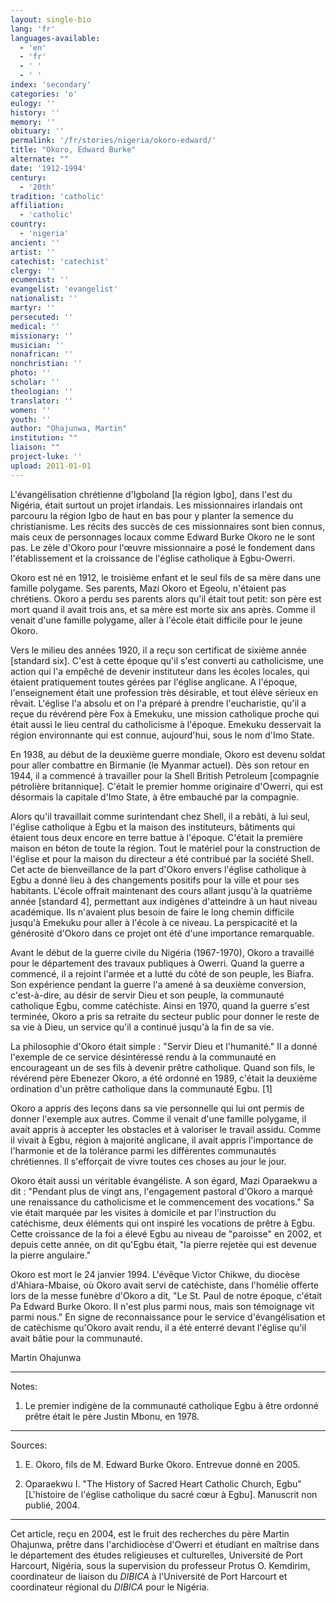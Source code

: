 ```yaml
---
layout: single-bio
lang: 'fr'
languages-available:
  - 'en'
  - 'fr'
  - ' '
  - ' '
index: 'secondary'
categories: 'o'
eulogy: ''
history: ''
memory: ''
obituary: ''
permalink: '/fr/stories/nigeria/okoro-edward/'
title: "Okoro, Edward Burke"
alternate: ""
date: '1912-1994'
century:
  - '20th'
tradition: 'catholic'
affiliation:
  - 'catholic'
country:
  - 'nigeria'
ancient: ''
artist: ''
catechist: 'catechist'
clergy: ''
ecumenist: ''
evangelist: 'evangelist'
nationalist: ''
martyr: ''
persecuted: ''
medical: ''
missionary: ''
musician: ''
nonafrican: ''
nonchristian: ''
photo: ''
scholar: ''
theologian: ''
translator: ''
women: ''
youth: ''
author: "Ohajunwa, Martin"
institution: ""
liaison: ""
project-luke: ''
upload: 2011-01-01
---
```




L'évangélisation chrétienne d'Igboland [la région Igbo], dans l'est du Nigéria, était surtout un projet irlandais. Les missionnaires irlandais ont parcouru la région Igbo de haut en bas pour y planter la semence du christianisme. Les récits des succès de ces missionnaires sont bien connus, mais ceux de personnages locaux comme Edward Burke Okoro ne le sont pas. Le zèle d'Okoro pour l'œuvre missionnaire a posé le fondement dans l'établissement et la croissance de l'église catholique à Egbu-Owerri.

Okoro est né en 1912, le troisième enfant et le seul fils de sa mère dans une famille polygame. Ses parents, Mazi Okoro et Egeolu, n'étaient pas chrétiens. Okoro a perdu ses parents alors qu'il était tout petit: son père est mort quand il avait trois ans, et sa mère est morte six ans après. Comme il venait d'une famille polygame, aller à l'école était difficile pour le jeune Okoro.

Vers le milieu des années 1920, il a reçu son certificat de sixième année [standard six]. C'est à cette époque qu'il s'est converti au catholicisme, une action qui l'a empêché de devenir instituteur dans les écoles locales, qui étaient pratiquement toutes gérées par l'église anglicane. A l'époque, l'enseignement était une profession très désirable, et tout élève sérieux en rêvait. L'église l'a absolu et on l'a préparé à prendre l'eucharistie, qu'il a reçue du révérend père Fox à Emekuku, une mission catholique proche qui était aussi le lieu central du catholicisme à l'époque. Emekuku desservait la région environnante qui est connue, aujourd'hui, sous le nom d'Imo State.

En 1938, au début de la deuxième guerre mondiale, Okoro est devenu soldat pour aller combattre en Birmanie (le Myanmar actuel). Dès son retour en 1944, il a commencé à travailler pour la Shell British Petroleum [compagnie pétrolière britannique]. C'était le premier homme originaire d'Owerri, qui est désormais la capitale d'Imo State, à être embauché par la compagnie.

Alors qu'il travaillait comme surintendant chez Shell, il a rebâti, à lui seul, l'église catholique à Egbu et la maison des instituteurs, bâtiments qui étaient tous deux encore en terre battue à l'époque. C'était la première maison en béton de toute la région. Tout le matériel pour la construction de l'église et pour la maison du directeur a été contribué par la société Shell. Cet acte de bienveillance de la part d'Okoro envers l'église catholique à Egbu a donné lieu à des changements positifs pour la ville et pour ses habitants. L'école offrait maintenant des cours allant jusqu'à la quatrième année [standard 4], permettant aux indigènes d'atteindre à un haut niveau académique. Ils n'avaient plus besoin de faire le long chemin difficile jusqu'à Emekuku pour aller à l'école à ce niveau. La perspicacité et la générosité d'Okoro dans ce projet ont été d'une importance remarquable.

Avant le début de la guerre civile du Nigéria (1967-1970), Okoro a travaillé pour le département des travaux publiques à Owerri. Quand la guerre a commencé, il a rejoint l'armée et a lutté du côté de son peuple, les Biafra. Son expérience pendant la guerre l'a amené à sa deuxième conversion, c'est-à-dire, au désir de servir Dieu et son peuple, la communauté catholique Egbu, comme catéchiste. Ainsi en 1970, quand la guerre s'est terminée, Okoro a pris sa retraite du secteur public pour donner le reste de sa vie à Dieu, un service qu'il a continué jusqu'à la fin de sa vie.

La philosophie d'Okoro était simple : "Servir Dieu et l'humanité." Il a donné l'exemple de ce service désintéressé rendu à la communauté en encourageant un de ses fils à devenir prêtre catholique. Quand son fils, le révérend père Ebenezer Okoro, a été ordonné en 1989, c'était la deuxième ordination d'un prêtre catholique dans la communauté Egbu. [1]

Okoro a appris des leçons dans sa vie personnelle qui lui ont permis de donner l'exemple aux autres. Comme il venait d'une famille polygame, il avait appris à accepter les obstacles et à valoriser le travail assidu. Comme il vivait à Egbu, région à majorité anglicane, il avait appris l'importance de l'harmonie et de la tolérance parmi les différentes communautés chrétiennes. Il s'efforçait de vivre toutes ces choses au jour le jour.

Okoro était aussi un véritable évangéliste. A son égard, Mazi Oparaekwu a dit : "Pendant plus de vingt ans, l'engagement pastoral d'Okoro a marqué une renaissance du catholicisme et le commencement des vocations." Sa vie était marquée par les visites à domicile et par l'instruction du catéchisme, deux éléments qui ont inspiré les vocations de prêtre à Egbu. Cette croissance de la foi a élevé Egbu au niveau de "paroisse" en 2002, et depuis cette année, on dit qu'Egbu était, "la pierre rejetée qui est devenue la pierre angulaire."

Okoro est mort le 24 janvier 1994. L'évêque Victor Chikwe, du diocèse d'Ahiara-Mbaise, où Okoro avait servi de catéchiste, dans l'homélie offerte lors de la messe funèbre d'Okoro a dit, "Le St. Paul de notre époque, c'était Pa Edward Burke Okoro. Il n'est plus parmi nous, mais son témoignage vit parmi nous." En signe de reconnaissance pour le service d'évangélisation et de catéchisme qu'Okoro avait rendu, il a été enterré devant l'église qu'il avait bâtie pour la communauté.

Martin Ohajunwa

---

Notes:

1. Le premier indigène de la communauté catholique Egbu à être ordonné prêtre était le père Justin Mbonu, en 1978.

---

Sources:

1. E. Okoro, fils de M. Edward Burke Okoro. Entrevue donné en 2005.

2. Oparaekwu I. "The History of Sacred Heart Catholic Church, Egbu" [L'histoire de l'église catholique du sacré cœur à Egbu]. Manuscrit non publié, 2004.

---

Cet article, reçu en 2004, est le fruit des recherches du père Martin Ohajunwa, prêtre dans l'archidiocèse d'Owerri et étudiant en maîtrise dans le département des études religieuses et culturelles, Université de Port Harcourt, Nigéria, sous la supervision du professeur Protus O. Kemdirim, coordinateur de liaison du *DIBICA* à l'Université de Port Harcourt et coordinateur régional du *DIBICA* pour le Nigéria.
